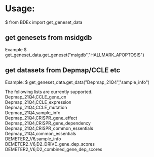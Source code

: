 # Usage:

$ from BDEx import get_geneset_data


## get genesets from msidgdb
Example
$ get_geneset_data.get_geneset("msigdb","HALLMARK_APOPTOSIS")

## get datasets from Depmap/CCLE etc
Example:
$ get_geneset_data.get_data("Depmap_21Q4","sample_info")

The following lists are currently supported.<br />
Depmap_21Q4,CCLE_gene_cn<br />
Depmap_21Q4,CCLE_expression<br />
Depmap_21Q4,CCLE_mutation<br />
Depmap_21Q4,sample_info<br />
Depmap_21Q4,CRISPR_gene_effect<br />
Depmap_21Q4,CRISPR_gene_dependency<br />
Depmap_21Q4,CRISPR_common_essentials<br />
Depmap_21Q4,common_essentials<br />
DEMETER2_V6,sample_info<br />
DEMETER2_V6,D2_DRIVE_gene_dep_scores<br />
DEMETER2_V6,D2_combined_gene_dep_scores<br />
